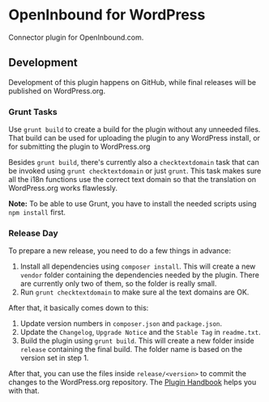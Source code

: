 # OpenInbound for WordPress

Connector plugin for OpenInbound.com.

## Development

Development of this plugin happens on GitHub, while final releases will be published on WordPress.org.

### Grunt Tasks

Use `grunt build` to create a build for the plugin without any unneeded files. That build can be used for uploading the plugin to any WordPress install, or for submitting the plugin to WordPress.org

Besides `grunt build`, there's currently also a `checktextdomain` task that can be invoked using `grunt checktextdomain` or just `grunt`. This task makes sure all the i18n functions use the correct text domain so that the translation on WordPress.org works flawlessly.

**Note:** To be able to use Grunt, you have to install the needed scripts using `npm install` first.

### Release Day

To prepare a new release, you need to do a few things in advance:

1. Install all dependencies using `composer install`.
   This will create a new `vendor` folder containing the dependencies needed by the plugin. There are currently only two of them, so the folder is really small.
2. Run `grunt checktextdomain` to make sure al the text domains are OK.

After that, it basically comes down to this:

1. Update version numbers in `composer.json` and `package.json`.
2. Update the `Changelog`, `Upgrade Notice` and the `Stable Tag` in `readme.txt`.
3. Build the plugin using `grunt build`.
   This will create a new folder inside `release` containing the final build. The folder name is based on the version set in step 1.

After that, you can use the files inside `release/<version>` to commit the changes to the WordPress.org repository. The [Plugin Handbook](https://developer.wordpress.org/plugins/wordpress-org/how-to-use-subversion/) helps you with that.